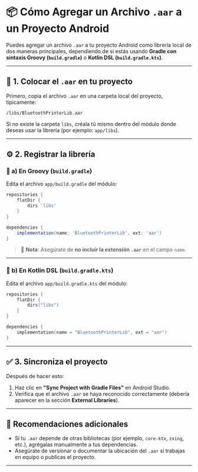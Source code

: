 # 📦 Cómo Agregar un Archivo `.aar` a un Proyecto Android

Puedes agregar un archivo `.aar` a tu proyecto Android como librería local de dos maneras principales, dependiendo de si estás usando **Gradle con sintaxis Groovy (`build.gradle`)** o **Kotlin DSL (`build.gradle.kts`)**.

---

## 🧩 1. Colocar el `.aar` en tu proyecto

Primero, copia el archivo `.aar` en una carpeta local del proyecto, típicamente:

```
/libs/BluetoothPrinterLib.aar
```

Si no existe la carpeta `libs`, créala tú mismo dentro del módulo donde deseas usar la librería (por ejemplo: `app/libs`).

---

## ⚙️ 2. Registrar la librería

### 🔸 a) En Groovy (`build.gradle`)

Edita el archivo `app/build.gradle` del módulo:

```groovy
repositories {
    flatDir {
        dirs 'libs'
    }
}

dependencies {
    implementation(name: 'BluetoothPrinterLib', ext: 'aar')
}
```

> 🔁 **Nota**: Asegúrate de **no incluir la extensión `.aar`** en el campo `name`.

---

### 🔸 b) En Kotlin DSL (`build.gradle.kts`)

Edita el archivo `app/build.gradle.kts` del módulo:

```kotlin
repositories {
    flatDir {
        dirs("libs")
    }
}

dependencies {
    implementation(name = "BluetoothPrinterLib", ext = "aar")
}
```

---

## ✅ 3. Sincroniza el proyecto

Después de hacer esto:

1. Haz clic en **"Sync Project with Gradle Files"** en Android Studio.
2. Verifica que el archivo `.aar` se haya reconocido correctamente (debería aparecer en la sección **External Libraries**).

---

## 📌 Recomendaciones adicionales

- Si tu `.aar` depende de otras bibliotecas (por ejemplo, `core-ktx`, `zxing`, etc.), agrégalas manualmente a tus dependencias.
- Asegúrate de versionar o documentar la ubicación del `.aar` si trabajas en equipo o publicas el proyecto.

---
